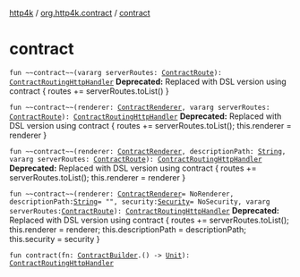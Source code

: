 [http4k](../index.md) / [org.http4k.contract](index.md) / [contract](./contract.md)

# contract

`fun ~~contract~~(vararg serverRoutes: `[`ContractRoute`](-contract-route/index.md)`): `[`ContractRoutingHttpHandler`](-contract-routing-http-handler/index.md)
**Deprecated:** Replaced with DSL version using contract { routes += serverRoutes.toList() }


`fun ~~contract~~(renderer: `[`ContractRenderer`](-contract-renderer/index.md)`, vararg serverRoutes: `[`ContractRoute`](-contract-route/index.md)`): `[`ContractRoutingHttpHandler`](-contract-routing-http-handler/index.md)
**Deprecated:** Replaced with DSL version using contract { routes += serverRoutes.toList(); this.renderer = renderer }


`fun ~~contract~~(renderer: `[`ContractRenderer`](-contract-renderer/index.md)`, descriptionPath: `[`String`](https://kotlinlang.org/api/latest/jvm/stdlib/kotlin/-string/index.html)`, vararg serverRoutes: `[`ContractRoute`](-contract-route/index.md)`): `[`ContractRoutingHttpHandler`](-contract-routing-http-handler/index.md)
**Deprecated:** Replaced with DSL version using contract { routes += serverRoutes.toList(); this.renderer = renderer }


`fun ~~contract~~(renderer: `[`ContractRenderer`](-contract-renderer/index.md)` = NoRenderer, descriptionPath: `[`String`](https://kotlinlang.org/api/latest/jvm/stdlib/kotlin/-string/index.html)` = "", security: `[`Security`](../org.http4k.contract.security/-security/index.md)` = NoSecurity, vararg serverRoutes: `[`ContractRoute`](-contract-route/index.md)`): `[`ContractRoutingHttpHandler`](-contract-routing-http-handler/index.md)
**Deprecated:** Replaced with DSL version using contract { routes += serverRoutes.toList(); this.renderer = renderer; this.descriptionPath = descriptionPath; this.security = security }


`fun contract(fn: `[`ContractBuilder`](-contract-builder/index.md)`.() -> `[`Unit`](https://kotlinlang.org/api/latest/jvm/stdlib/kotlin/-unit/index.html)`): `[`ContractRoutingHttpHandler`](-contract-routing-http-handler/index.md)